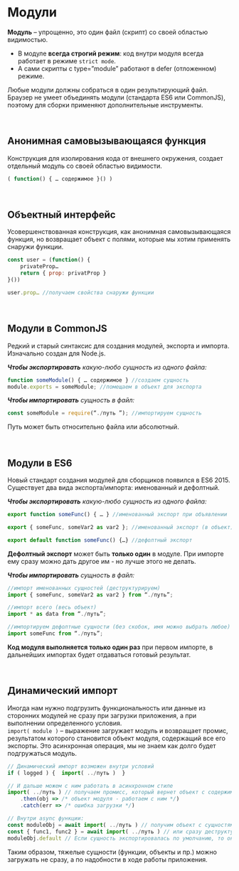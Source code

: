 # Модули

__Модуль__ – упрощенно, это один файл (скрипт) со своей областью видимостью.  

* В модуле __всегда строгий режим__: код внутри модуля всегда работает в режиме `strict mode`.  
* А сами скрипты с type=”module” работают в defer (отложенном) режиме.  

Любые модули должны собраться в один результирующий файл. Браузер не умеет объединять модули (стандарта ES6 или CommonJS), поэтому для сборки применяют дополнительные инструменты.  

<br>

## Анонимная самовызывающаяся функция
Конструкция для изолирования кода от внешнего окружения, создает отдельный модуль со своей областью видимости.  
```javascript
( function() { … содержимое }() )
```

<br>

## Объектный интерфейс
Усовершенствованная конструкция, как анонимная самовызывающаяся функция, но возвращает объект с полями, которые мы хотим применять снаружи функции.  
```javascript
const user = (function() {
    privateProp…
    return { prop: privatProp }
}())

user.prop… //получаем свойства снаружи функции
```

<br>

## Модули в CommonJS
Редкий и старый синтаксис для создания модулей, экспорта и импорта. Изначально создан для Node.js.  

_**Чтобы экспортировать** какую-любо сущность из одного файла:_
```javascript
function someModule() { … содержимое } //создаем сущность
module.exports = someModule; //помещаем в объект для экспорта
```

_**Чтобы импортировать** сущность в файл:_
```javascript
const someModule = require(“./путь ”); //импортируем сущность
````
Путь может быть относительно файла или абсолютный.

<br>

## Модули в ES6
Новый стандарт создания модулей для сборщиков появился в ES6 2015. Существует два вида экспорта/импорта: именованный и дефолтный.  

_**Чтобы экспортировать** какую-любо сущность из одного файла:_
```javascript
export function someFunc() { … } //именованный экспорт при объявлении

export { someFunc, someVar2 as var2 }; //именованный экспорт (в объект)

export default function someFunc() {…} //дефолтный экспорт
```
__Дефолтный экспорт__ может быть __только один__ в модуле. При импорте ему сразу можно дать другое им - но лучше этого не делать.  

_**Чтобы импортировать** сущность в файл:_
```javascript
//импорт именованных сущностей (деструктурируем)
import { someFunc, someVar2 as var2 } from “./путь”;

//импорт всего (весь объект)
import * as data from “./путь”;

//импортируем дефолтные сущности (без скобок, имя можно выбрать любое)
import someFunc from “./путь”;
```

__Код модуля выполняется только один раз__ при первом импорте, в дальнейших импортах будет отдаваться готовый результат. 

<br>

## Динамический импорт
Иногда нам нужно подгрузить функциональность или данные из сторонних модулей не сразу при загрузки приложения, а при выполнении определенного условия.  
`import( module )` – выражение загружает модуль и возвращает промис, результатом которого становится объект модуля, содержащий все его экспорты. Это асинхронная операция, мы не знаем как долго будет подгружаться модуль.

```javascript
// Динамический импорт возможен внутри условий
if ( logged ) {  import( ../путь )  }

// И дальше можем с ним работать в асинхронном стиле
import( ../путь ) // получаем промисс, который вернет объект с содержимым
    .then(obj => /* объект модуля - работаем с ним */)
    .catch(err => /* ошибка загрузки */)

// Внутри async функции:
const moduleObj = await import( ../путь ) // получим объект с сущностями
const { func1, func2 } = await import( ../путь ) // или сразу деструктурируем сущности
moduleObj.default // Если сущность экспортировалась по умолчанию, то она доступна в объекте по ключу дефолт
```

Таким образом, тяжелые сущности (функции, объекты и пр.) можно загружать не сразу, а по надобности в ходе работы приложения.

